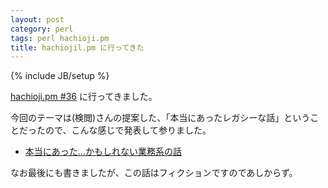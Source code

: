 ```yaml
---
layout: post
category: perl
tags: perl hachioji.pm
title: hachiojil.pm に行ってきた
---
```

{% include JB/setup %}

[hachioji.pm #36](http://hachiojipm.org/) に行ってきました。

今回のテーマは(検閲)さんの提案した、「本当にあったレガシーな話」ということだったので、こんな感じで発表して参りました。

+ [本当にあった...かもしれない業務系の話](http://tsucchi.github.io/slides/hachip/36/)

なお最後にも書きましたが、この話はフィクションですのであしからず。
